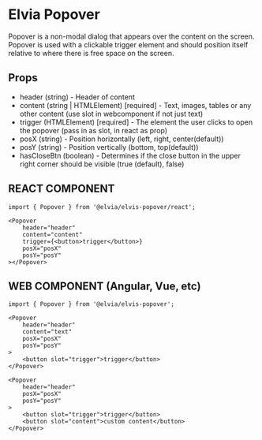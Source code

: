 # Elvia Popover

Popover is a non-modal dialog that appears over the content on the screen. Popover is used with a clickable
trigger element and should position itself relative to where there is free space on the screen.

## Props

- header (string) - Header of content
- content (string | HTMLElement) [required] - Text, images, tables or any other content (use slot in
  webcomponent if not just text)
- trigger (HTMLElement) [required] - The element the user clicks to open the popover (pass in as slot, in
  react as prop)
- posX (string) - Position horizontally (left, right, center(default))
- posY (string) - Position vertically (bottom, top(default))
- hasCloseBtn (boolean) - Determines if the close button in the upper right corner should be visible (true
  (default), false)

## REACT COMPONENT

```
import { Popover } from '@elvia/elvis-popover/react';
```

```
<Popover
    header="header"
    content="content"
    trigger={<button>trigger</button>}
    posX="posX"
    posY="posY"
></Popover>
```

## WEB COMPONENT (Angular, Vue, etc)

```
import { Popover } from '@elvia/elvis-popover';
```

```
<Popover
    header="header"
    content="text"
    posX="posX"
    posY="posY"
>
    <button slot="trigger">trigger</button>
</Popover>

<Popover
    header="header"
    posX="posX"
    posY="posY"
>
    <button slot="trigger">trigger</button>
    <button slot="content">custom content</button>
</Popover>
```
